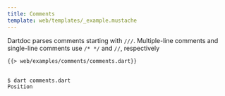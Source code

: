 ```yaml
---
title: Comments
template: web/templates/_example.mustache
---
```


Dartdoc parses comments starting with `///`.
Multiple-line comments and single-line comments 
use `/* */` and `//`, respectively

<pre>
<code class="hljs dart">{{> web/examples/comments/comments.dart}}
</code>
</pre>

```bash
$ dart comments.dart
Position
```
